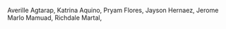 Averille Agtarap,
Katrina Aquino,
Pryam Flores,
Jayson Hernaez, 
Jerome Marlo Mamuad, 
Richdale Martal,